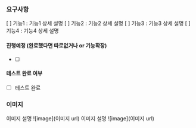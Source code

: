 ### 요구사항
  
[ ] 기능1 : 기능1 상세 설명
[ ] 기능2 : 기능2 상세 설명
[ ] 기능3 : 기능3 상세 설명
[ ] 기능4 : 기능4 상세 설명

#### 진행예정 (완료했다면 따로없거나 or 기능확장)

- [ ]

#### 테스트 완료 여부

- [ ] 테스트 완료

### 이미지
이미지 설명
![image](이미지 url)
이미지 설명
![image](이미지 url)
